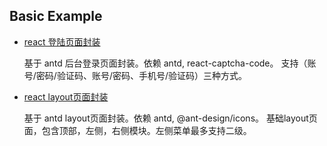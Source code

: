 Basic Example
---

- [react 登陆页面封装](https://github.com/ybuiw/ahws/tree/master/packages/lgoin)

  基于 antd 后台登录页面封装。依赖 antd, react-captcha-code。 支持（账号/密码/验证码、账号/密码、手机号/验证码）三种方式。

- [react layout页面封装](https://github.com/ybuiw/ahws/tree/master/packages/layouts)

  基于 antd layout页面封装。依赖 antd, @ant-design/icons。 基础layout页面，包含顶部，左侧，右侧模块。左侧菜单最多支持二级。